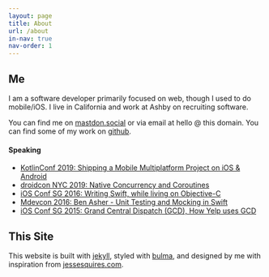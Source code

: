 ```yaml
---
layout: page
title: About
url: /about
in-nav: true
nav-order: 1
---
```


## Me

I am a software developer primarily focused on web, though I used to do mobile/iOS. I live in California and work at Ashby on recruiting software.

You can find me on [mastdon.social](https://mastdon.social/@benasher44) or via email at hello @ this domain. You can find some of my work on [github](https://github.com/benasher44).

#### Speaking

- [KotlinConf 2019: Shipping a Mobile Multiplatform Project on iOS & Android](https://bit.ly/basher_kotlinconf_2019)
- [droidcon NYC 2019: Native Concurrency and Coroutines](https://bit.ly/basher_droidcon_2019)
- [iOS Conf SG 2016: Writing Swift, while living on Objective-C](https://bit.ly/basher_iosconfsg_2016)
- [Mdevcon 2016: Ben Asher - Unit Testing and Mocking in Swift](https://bit.ly/basher_mdevcon_2016_vid)
- [iOS Conf SG 2015: Grand Central Dispatch (GCD), How Yelp uses GCD](https://bit.ly/basher_iosconfsg_2015)

## This Site

This website is built with [jekyll](https://jekyllrb.com), styled with [bulma](https://bulma.io), and designed by me with inspiration from [jessesquires.com](https://jessesquires.com).
